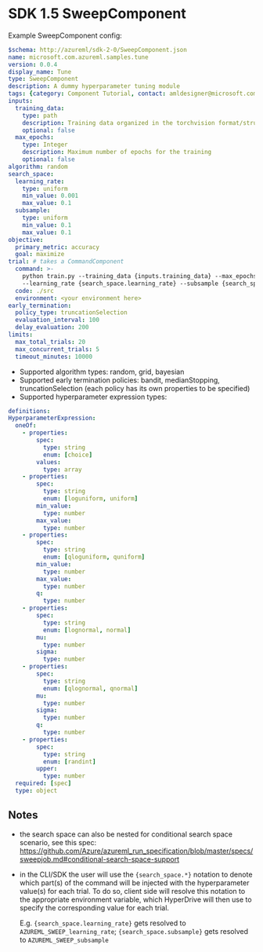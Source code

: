 # SDK 1.5 SweepComponent

Example SweepComponent config:
```yaml
$schema: http://azureml/sdk-2-0/SweepComponent.json
name: microsoft.com.azureml.samples.tune
version: 0.0.4
display_name: Tune
type: SweepComponent
description: A dummy hyperparameter tuning module
tags: {category: Component Tutorial, contact: amldesigner@microsoft.com}
inputs:
  training_data:
    type: path
    description: Training data organized in the torchvision format/structure
    optional: false
  max_epochs:
    type: Integer
    description: Maximum number of epochs for the training
    optional: false
algorithm: random
search_space:
  learning_rate:
    type: uniform
    min_value: 0.001
    max_value: 0.1
  subsample:
    type: uniform
    min_value: 0.1
    max_value: 0.1
objective:
  primary_metric: accuracy
  goal: maximize
trial: # takes a CommandComponent
  command: >-
    python train.py --training_data {inputs.training_data} --max_epochs {inputs.max_epochs}
    --learning_rate {search_space.learning_rate} --subsample {search_space.subsample}
  code: ./src
  environment: <your environment here>
early_termination:
  policy_type: truncationSelection
  evaluation_interval: 100
  delay_evaluation: 200
limits:
  max_total_trials: 20
  max_concurrent_trials: 5
  timeout_minutes: 10000
  ```
  
  * Supported algorithm types: random, grid, bayesian
  * Supported early termination policies: bandit, medianStopping, truncationSelection (each policy has its own properties to be specified)
  * Supported hyperparameter expression types:
  ```yaml
  definitions:
  HyperparameterExpression:
    oneOf:
      - properties:
          spec:
            type: string
            enum: [choice]
          values: 
            type: array
      - properties:
          spec:
            type: string
            enum: [loguniform, uniform]
          min_value:
            type: number
          max_value:
            type: number
      - properties:
          spec:
            type: string
            enum: [qloguniform, quniform]
          min_value:
            type: number
          max_value:
            type: number
          q:
            type: number
      - properties:
          spec:
            type: string
            enum: [lognormal, normal]
          mu: 
            type: number
          sigma:
            type: number
      - properties:
          spec:
            type: string
            enum: [qlognormal, qnormal]
          mu: 
            type: number
          sigma:
            type: number
          q:
            type: number
      - properties:
          spec:
            type: string
            enum: [randint]
          upper:
            type: number
    required: [spec]
    type: object
  ```
  
  ## Notes
  * the search space can also be nested for conditional search space scenario, see this spec: https://github.com/Azure/azureml_run_specification/blob/master/specs/sweepjob.md#conditional-search-space-support
  * in the CLI/SDK the user will use the `{search_space.*}` notation to denote which part(s) of the command will be injected with the hyperparameter value(s) for each trial. To do so, client side will resolve this notation to the appropriate environment variable, which HyperDrive will then use to specify the corresponding value for each trial.

    E.g. `{search_space.learning_rate}` gets resolved to `AZUREML_SWEEP_learning_rate`; `{search_space.subsample}` gets resolved to `AZUREML_SWEEP_subsample`
